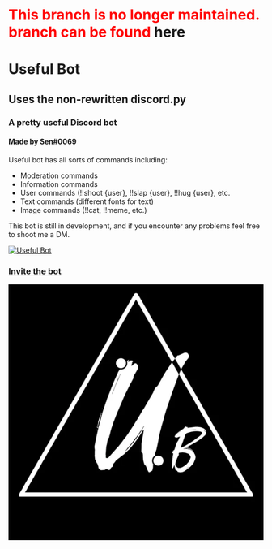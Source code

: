 <h1 style='color:red'>This branch is no longer maintained. branch can be found <a src='https://github.com/That-
Thing/UsefulBot/tree/rewrite'>here</a></h1>

<h1>Useful Bot</h1>
<h2>Uses the non-rewritten discord.py</h2>
<h3>A pretty useful Discord bot</h3>
<h4>Made by Sen#0069</h4>
Useful bot has all sorts of commands including:<br>
<ul>
  <li>Moderation commands</li>
  <li>Information commands</li>
  <li>User commands (!!shoot {user}, !!slap {user}, !!hug {user}, etc.</li>
  <li>Text commands (different fonts for text)</li>
  <li>Image commands (!!cat, !!meme, etc.)</li>
</ul>

This bot is still in development, and if you encounter any problems feel free to shoot me a DM.

<a href="https://discordbots.org/bot/509012657890918430" >
  <img src="https://discordbots.org/api/widget/509012657890918430.svg" alt="Useful Bot" />
</a>

<a href="https://discordapp.com/oauth2/authorize?client_id=509012657890918430&scope=bot&permissions=8" target="_blank"><h3>Invite the bot</h3></a> 

<img src="usefulbot.webp" alt="Useful Bot">
